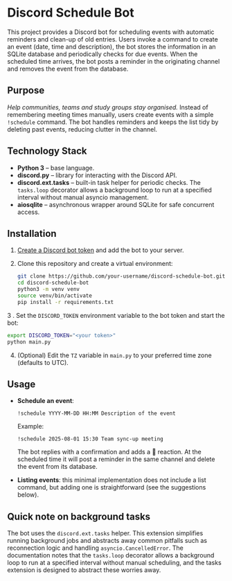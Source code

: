 # Discord Schedule Bot

This project provides a Discord bot for scheduling events with automatic reminders and clean-up of old entries. Users invoke a command to create an event (date, time and description), the bot stores the information in an SQLite database and periodically checks for due events. When the scheduled time arrives, the bot posts a reminder in the originating channel and removes the event from the database.

## Purpose

*Help communities, teams and study groups stay organised.* Instead of remembering meeting times manually, users create events with a simple `!schedule` command. The bot handles reminders and keeps the list tidy by deleting past events, reducing clutter in the channel.

## Technology Stack

* **Python 3** – base language.
* **discord.py** – library for interacting with the Discord API.
* **discord.ext.tasks** – built-in task helper for periodic checks. The `tasks.loop` decorator allows a background loop to run at a specified interval without manual asyncio management.
* **aiosqlite** – asynchronous wrapper around SQLite for safe concurrent access.

## Installation

1. [Create a Discord bot token](https://discord.com/developers/applications) and add the bot to your server.
2. Clone this repository and create a virtual environment:

   ```bash
   git clone https://github.com/your-username/discord-schedule-bot.git
   cd discord-schedule-bot
   python3 -m venv venv
   source venv/bin/activate
   pip install -r requirements.txt
   ```

3
. Set the `DISCORD_TOKEN` environment variable to the bot token and start the bot:

   ```bash
   export DISCORD_TOKEN="<your token>"
   python main.py
   ```

4. (Optional) Edit the `TZ` variable in `main.py` to your preferred time zone (defaults to UTC).

## Usage

* **Schedule an event**:

  ``
  !schedule YYYY-MM-DD HH:MM Description of the event
  ``

  Example:

  ``
  !schedule 2025-08-01 15:30 Team sync-up meeting
  ``

  The bot replies with a confirmation and adds a 📍 reaction. At the scheduled time it will post a reminder in the same channel and delete the event from its database.

* **Listing events**: this minimal implementation does not include a list command, but adding one is straightforward (see the suggestions below).


## Quick note on background tasks

The bot uses the `discord.ext.tasks` helper. This extension simplifies running background jobs and abstracts away common pitfalls such as reconnection logic and handling `asyncio.CancelledError`. The documentation notes that the `tasks.loop` decorator allows a background loop to run at a specified interval without manual scheduling, and the tasks extension is designed to abstract these worries away.
